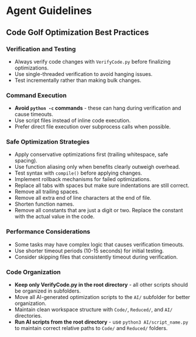 # Agent Guidelines

## Code Golf Optimization Best Practices

### Verification and Testing
- Always verify code changes with `VerifyCode.py` before finalizing optimizations.
- Use single-threaded verification to avoid hanging issues.
- Test incrementally rather than making bulk changes.

### Command Execution
- **Avoid `python -c` commands** - these can hang during verification and cause timeouts.
- Use script files instead of inline code execution.
- Prefer direct file execution over subprocess calls when possible.

### Safe Optimization Strategies
- Apply conservative optimizations first (trailing whitespace, safe spacing).
- Use function aliasing only when benefits clearly outweigh overhead.
- Test syntax with `compile()` before applying changes.
- Implement rollback mechanisms for failed optimizations.
- Replace all tabs with spaces but make sure indentations are still correct.
- Remove all trailing spaces.
- Remove all extra end of line characters at the end of file.
- Shorten function names.
- Remove all constants that are just a digit or two. Replace the constant with the actual value in the code.

### Performance Considerations
- Some tasks may have complex logic that causes verification timeouts.
- Use shorter timeout periods (10-15 seconds) for initial testing.
- Consider skipping files that consistently timeout during verification.

### Code Organization
- **Keep only VerifyCode.py in the root directory** - all other scripts should be organized in subfolders.
- Move all AI-generated optimization scripts to the `AI/` subfolder for better organization.
- Maintain clean workspace structure with `Code/`, `Reduced/`, and `AI/` directories.
- **Run AI scripts from the root directory** - use `python3 AI/script_name.py` to maintain correct relative paths to `Code/` and `Reduced/` folders.